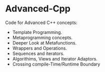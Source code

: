 # Advanced-Cpp

Code for Advanced C++ concepts: 
  - Template Programming.
  - Metaprogramming concepts.
  - Deeper Look at Metafunctions.
  - Wrappers and Operations.
  - Sequences and iterators.
  - Algorithims, Views and Iterator Adaptors.
  - Crossing compile-Time/Runtime Boundary
